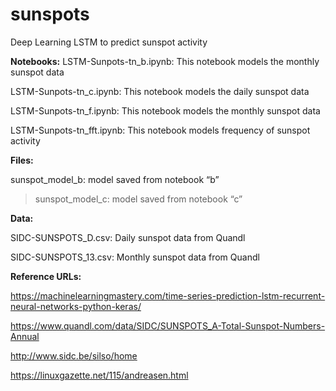 # sunspots
Deep Learning LSTM to predict sunspot activity

**Notebooks:**
LSTM-Sunpots-tn_b.ipynb: This notebook models the monthly sunspot data

LSTM-Sunpots-tn_c.ipynb: This notebook models the daily sunspot data

LSTM-Sunpots-tn_f.ipynb: This notebook models the monthly sunspot data

LSTM-Sunpots-tn_fft.ipynb: This notebook models frequency of sunspot activity

**Files:**

sunspot_model_b: model saved from notebook “b”

>sunspot_model_c: model saved from notebook “c”

**Data:**

SIDC-SUNSPOTS_D.csv: Daily sunspot data from Quandl

SIDC-SUNSPOTS_13.csv: Monthly sunspot data from Quandl

**Reference URLs:**

https://machinelearningmastery.com/time-series-prediction-lstm-recurrent-neural-networks-python-keras/

https://www.quandl.com/data/SIDC/SUNSPOTS_A-Total-Sunspot-Numbers-Annual

http://www.sidc.be/silso/home

https://linuxgazette.net/115/andreasen.html

